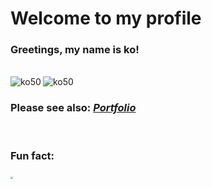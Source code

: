 <h1 align="left">Welcome to my profile</h1>

<h3 align="left">Greetings, my name is ko!</h3>

<br />

<img align="left" src="https://github-readme-stats.vercel.app/api/top-langs/?username=ko50&layout=compact&hide=html" alt="ko50" />

<img align="left" src="https://github-readme-stats.vercel.app/api?username=ko50&show_icons=true" alt="ko50" />

<br />

### Please see also: *[Portfolio](https://ko50.github.io)*

<br />

### Fun fact:

### <img src="https://cdn.discordapp.com/attachments/700920014475362346/742270749124984902/header.jpg" style="zoom: 25%;" />

